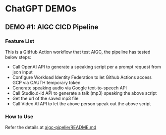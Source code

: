 # ChatGPT DEMOs

## DEMO #1: AIGC CICD Pipeline

### Feature List
 
This is a GitHub Action workflow that test AIGC, the pipeline has tested below steps:
* Call OpenAI API to generate a speaking script per a prompt request from json input
* Configure Workload Identity Federation to let Github Actions access GCP via OAUTH temporary token
* Generate speaking audio via Google text-to-speech API
* Call Studio.d-id API to generate a talk (mp3) speaking the above script
* Get the url of the saved mp3 file
* Call Video AI API to let the above person speak out the above script

### How to Use
Refer the details at [aigc-pipelie/README.md](aigc-pipelie/README.md)